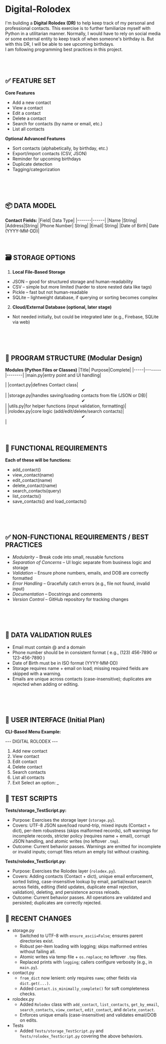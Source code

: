 # Digital-Rolodex
I'm building a **Digital Rolodex (DR)** to help keep track of my personal and professional contacts. This exercise is to further familiarize myself with Python in a utilitarian manner. Normally, I would have to rely on social media or some external entity to keep track of when someone's birthday is. But with this DR, I will be able to see upcoming birthdays.
<br>
I am following programming best practices in this project.
<br>
<br>
<br>
<br>

## ✅ FEATURE SET

**Core Features**
- Add a new contact
- View a contact
- Edit a contact
- Delete a contact
- Search for contacts (by name or email, etc.)
- List all contacts

**Optional Advanced Features**
- Sort contacts (alphabetically, by birthday, etc.)
- Export/import contacts (CSV, JSON)
- Reminder for upcoming birthdays
- Duplicate detection
- Tagging/categorization
<br>
<br>
<br>

## 📦 DATA MODEL
**Contact Fields:**
|Field|	Data Type|
|-------|------|
|Name	|String|
|Address|String|
|Phone Number|	String|
|Email|	String|
|Date of Birth|	Date (YYYY-MM-DD)|
<br>
<br>
<br>

## 🗃️ STORAGE OPTIONS
1. **Local File-Based Storage**
- JSON – good for structured storage and human-readability
- CSV – simple but more limited (harder to store nested data like tags)
- Pickle – fast but not human-readable
- SQLite – lightweight database, if querying or sorting becomes complex

2. **Cloud/External Database (optional, later stage)**
- Not needed initially, but could be integrated later (e.g., Firebase, SQLite via web)
<br>
<br>
<br>

## 🧱 PROGRAM STRUCTURE (Modular Design)
**Modules (Python Files or Classes)**
|Title| Purpose|Complete|
|-----|--------|--------|
|main.py|entry point and UI handling| <center>  </center> |
|contact.py|defines Contact class| <center> ✔ </center> |
|storage.py|handles saving/loading contacts from file (JSON or DB)| <center> ✔ </center> |
|utils.py|for helper functions (input validation, formatting)| <center>  </center> |
|rolodex.py|core logic (add/edit/delete/search contacts)| <center> ✔ </center> |
<br>
<br>
<br>

## 🧪 FUNCTIONAL REQUIREMENTS

**Each of these will be functions:**
- add_contact()
- view_contact(name)
- edit_contact(name)
- delete_contact(name)
- search_contacts(query)
- list_contacts()
- save_contacts() and load_contacts()
<br>
<br>
<br>

## ✅ NON-FUNCTIONAL REQUIREMENTS / BEST PRACTICES
- *Modularity* – Break code into small, reusable functions
- *Separation of Concerns* – UI logic separate from business logic and storage
- *Validation* – Ensure phone numbers, emails, and DOB are correctly formatted
- *Error Handling* – Gracefully catch errors (e.g., file not found, invalid input)
- *Documentation* – Docstrings and comments
- *Version Control* – GitHub repository for tracking changes
<br>
<br>
<br>

## 🔐 DATA VALIDATION RULES
- Email must contain @ and a domain
- Phone number should be in consistent format ( e.g., (123) 456-7890 or 123-456-7890 )
- Date of Birth must be in ISO format (YYYY-MM-DD)
- Storage requires name + email on load; missing required fields are skipped with a warning.
- Emails are unique across contacts (case-insensitive); duplicates are rejected when adding or editing.
<br>
<br>
<br>

## 🎨 USER INTERFACE (Initial Plan)
**CLI-Based Menu Example:**

--- DIGITAL ROLODEX ---
1. Add new contact
2. View contact
3. Edit contact
4. Delete contact
5. Search contacts
6. List all contacts
7. Exit
Select an option: _

## 🧫 TEST SCRIPTS

**Tests/storage_TestScript.py:**
- Purpose: Exercises the storage layer (`storage.py`).
- Covers: UTF-8 JSON save/load round-trip, mixed inputs (Contact + dict), per-item robustness (skips malformed records), soft warnings for incomplete records, stricter policy (requires name + email), corrupt JSON handling, and atomic writes (no leftover `.tmp`).
- Outcome: Current behavior passes. Warnings are emitted for incomplete or invalid inputs; corrupt files return an empty list without crashing.

**Tests/rolodex_TestScript.py:**
- Purpose: Exercises the Rolodex layer (`rolodex.py`).
- Covers: Adding contacts (Contact + dict), unique email enforcement, sorted listing, case-insensitive lookup by email, partial/exact search across fields, editing (field updates, duplicate email rejection, validation), deleting, and persistence across reloads.
- Outcome: Current behavior passes. All operations are validated and persisted; duplicates are correctly rejected.

## 📝 RECENT CHANGES

- storage.py
  - Switched to UTF-8 with `ensure_ascii=False`; ensures parent directories exist.
  - Robust per-item loading with logging; skips malformed entries without failing all.
  - Atomic writes via temp file + `os.replace`; no leftover `.tmp` files.
  - Replaced prints with `logging`; callers configure verbosity (e.g., in `main.py`).
- contact.py
  - `from_dict` now lenient: only requires `name`; other fields via `dict.get(...)`.
  - Added `Contact.is_minimally_complete()` for soft completeness checks.
- rolodex.py
  - Added `Rolodex` class with `add_contact`, `list_contacts`, `get_by_email`, `search_contacts`, `view_contact`, `edit_contact`, and `delete_contact`.
  - Enforces unique emails (case-insensitive) and validates email/DOB on edits.
- Tests
  - Added `Tests/storage_TestScript.py` and `Tests/rolodex_TestScript.py` covering the above behaviors.
